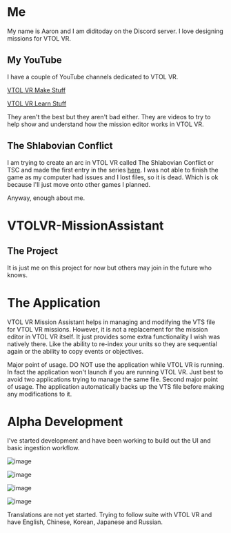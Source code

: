 # Me
My name is Aaron and I am diditoday on the Discord server. I love designing missions for VTOL VR.

## My YouTube
I have a couple of YouTube channels dedicated to VTOL VR. 

[VTOL VR Make Stuff](https://www.youtube.com/playlist?list=PL6zz6YGMo8_QdAXaQzZOAAgu7B42P00rU)

[VTOL VR Learn Stuff](https://www.youtube.com/playlist?list=PL6zz6YGMo8_RTIzyZupO-wV9wDDusJRyS)

They aren't the best but they aren't bad either. They are videos to try to help show and understand how the mission editor works in VTOL VR.

## The Shlabovian Conflict
I am trying to create an arc in VTOL VR called The Shlabovian Conflict or TSC and made the first entry in the series [here](https://steamcommunity.com/sharedfiles/filedetails/?id=2366824583). I was not able to finish the game as my computer had issues and I lost files, so it is dead. Which is ok because I'll just move onto other games I planned. 

Anyway, enough about me.

# VTOLVR-MissionAssistant
## The Project
It is just me on this project for now but others may join in the future who knows. 

# The Application
VTOL VR Mission Assistant helps in managing and modifying the VTS file for VTOL VR missions. However, it is not a replacement for the mission editor in VTOL VR itself. It just provides some extra functionality I wish was natively there. Like the ability to re-index your units so they are sequential again or the ability to copy events or objectives.

Major point of usage. DO NOT use the application while VTOL VR is running. In fact the application won't launch if you are running VTOL VR. Just best to avoid two applications trying to manage the same file. Second major point of usage. The application automatically backs up the VTS file before making any modifications to it.

# Alpha Development
I've started development and have been working to build out the UI and basic ingestion workflow.

![image](https://user-images.githubusercontent.com/23512394/220999012-76e4cb00-7069-479e-82dc-cdb19e563b83.png)

![image](https://user-images.githubusercontent.com/23512394/220999120-f01e7317-3515-40af-b5e4-fe0ebff0cfbb.png)

![image](https://user-images.githubusercontent.com/23512394/220999214-5bd13174-6d1d-4d8b-9121-c58defc3633a.png)

![image](https://user-images.githubusercontent.com/23512394/220999419-2b8f336a-a097-425c-9429-e4fa79b32510.png)

Translations are not yet started. Trying to follow suite with VTOL VR and have English, Chinese, Korean, Japanese and Russian.
